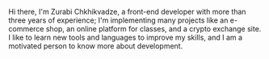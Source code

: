Hi there,
I'm Zurabi Chkhikvadze, a front-end developer with more than three years of experience; I'm implementing many projects like an e-commerce shop, an online platform for classes, and a crypto exchange site.
I like to learn new tools and languages to improve my skills, and I am a motivated person to know more about development. 
